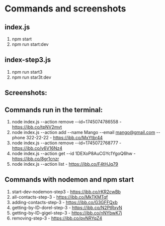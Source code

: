 # Commands and screenshots
## index.js
  1. npm start
  2. npm run start:dev
## index-step3.js
  1. npm run start3
  2. npm run star3t:dev
## Screenshots:
## Commands run in the terminal:
1. node index.js --action remove --id=1745074786558  -  https://ibb.co/tpNV2mvt
2. node index.js --action add --name Mango --email mango@gmail.com --phone 322-22-22  -  https://ibb.co/MxYtbr44
3. node index.js --action remove --id=1745072768777  -  https://ibb.co/v6V16Nz4
4. node index.js --action get --id 1DEXoP8AuCGYc1YgoQ6hw - https://ibb.co/8gr1cnzr
5. node index.js --action list  -  https://ibb.co/F4tHJq79
## Commands with nodemon and npm start
1. start-dev-nodemon-step3  -  https://ibb.co/rKR2cwBb
2. all-contacts-step-3  -  https://ibb.co/MkTKMTqf
3. adding-contacts-step-3  -  https://ibb.co/G3GFFQxb
4. getting-by-ID-dorel-step-3  -  https://ibb.co/N2PtRxyN
5. getting-by-ID-gigel-step-3  -  https://ibb.co/nNYbwK7j
6. removing-step-3  -  https://ibb.co/pvNRYqZ4
